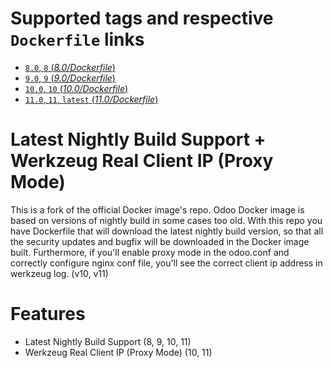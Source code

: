 # Supported tags and respective `Dockerfile` links

-	[`8.0`, `8` (*8.0/Dockerfile*)](https://github.com/rwsdigital/odoo-docker/blob/master/8.0/Dockerfile)
-	[`9.0`, `9` (*9.0/Dockerfile*)](https://github.com/rwsdigital/odoo-docker/blob/master/9.0/Dockerfile)
-	[`10.0`, `10` (*10.0/Dockerfile*)](https://github.com/rwsdigital/odoo-docker/blob/master/10.0/Dockerfile)
-	[`11.0`, `11`, `latest` (*11.0/Dockerfile*)](https://github.com/rwsdigital/odoo-docker/blob/master/11.0/Dockerfile)

Latest Nightly Build Support + Werkzeug Real Client IP (Proxy Mode)
======

This is a fork of the official Docker image's repo. Odoo Docker image is based on versions of nightly build in some cases too old. With this repo you have Dockerfile that will download the latest nightly build version, so that all the security updates and bugfix will be downloaded in the Docker image built.
Furthermore, if you'll enable proxy mode in the odoo.conf and correctly configure nginx conf file, you'll see the correct client ip address in werkzeug log. (v10, v11)

Features
======
- Latest Nightly Build Support (8, 9, 10, 11)
- Werkzeug Real Client IP (Proxy Mode) (10, 11)
